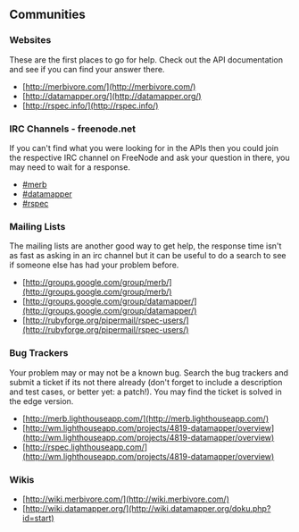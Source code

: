 ## Communities

### Websites

These are the first places to go for help. Check out the API documentation and see if you can find your answer there.

* [http://merbivore.com/](http://merbivore.com/)
* [http://datamapper.org/](http://datamapper.org/)
* [http://rspec.info/](http://rspec.info/)

### IRC Channels - freenode.net

If you can't find what you were looking for in the APIs then you could join the respective IRC channel on FreeNode and ask your question in there, you may need to wait for a response. 

* [#merb](irc://irc.freenode.net/merb)
* [#datamapper](irc://irc.freenode.net/datamapper)
* [#rspec](irc://irc.freenode.net/rspec)

### Mailing Lists

The mailing lists are another good way to get help, the response time isn't as fast as asking in an irc channel but it can be useful to do a search to see if someone else has had your problem before.

* [http://groups.google.com/group/merb/](http://groups.google.com/group/merb/)
* [http://groups.google.com/group/datamapper/](http://groups.google.com/group/datamapper/)
* [http://rubyforge.org/pipermail/rspec-users/](http://rubyforge.org/pipermail/rspec-users/)

### Bug Trackers

Your problem may or may not be a known bug. Search the bug trackers and submit a ticket if its not there already (don't forget to include a description and test cases, or better yet: a patch!). You may find the ticket is solved in the edge version.

* [http://merb.lighthouseapp.com/](http://merb.lighthouseapp.com/)
* [http://wm.lighthouseapp.com/projects/4819-datamapper/overview](http://wm.lighthouseapp.com/projects/4819-datamapper/overview)
* [http://rspec.lighthouseapp.com/](http://wm.lighthouseapp.com/projects/4819-datamapper/overview)

### Wikis

* [http://wiki.merbivore.com/](http://wiki.merbivore.com/)
* [http://wiki.datamapper.org/](http://wiki.datamapper.org/doku.php?id=start)
